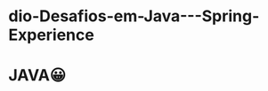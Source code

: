 # dio-Desafios-em-Java---Spring-Experience


<h1>JAVA😀<h1>

<img src="https://www.stickersdevs.com.br/wp-content/uploads/2022/01/java-adesivo-sticker.png" alt="" />




